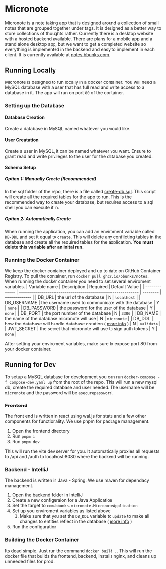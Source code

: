 # Micronote

Micronote is a note taking app that is designed around a collection of small notes that are grouped together under tags. It is designed as a better way to store collections of thoughts rather. Currently there is a desktop website with a hosted backend available. There are plans for a mobile app and a stand alone desktop app, but we want to get a completed website so everything is implemented in the backend and easy to implement in each client. It is currently available at [notes.bbunks.com](notes.bbunks.com).



## Running Locally

Micronote is designed to run locally in a docker container. You will need a MySQL database with a user that has full read and write access to a database in it. The app will run on port `80` of the container. 

### Setting up the Database

#### Database Creation

Create a database in MySQL named whatever you would like.

#### User Creatation

Create a user in MySQL, it can be named whatever you want. Ensure to grant read and write privileges to the user for the database you created.

#### Schema Setup

##### Option 1: Manually Create (Recommended)

In the sql folder of the repo, there is a file called [create-db.sql](https://github.com/bbunks/micronote/blob/main/sql/create-db.sql). This script will create all the required tables for the app to run. This is the recommended way to create your database, but requires access to a sql shell you can execute it in.

##### Option 2: Automatically Create

When running the application, you can add an enviroment variable called `DB-DDL` and set it equal to `create`. This will delete any confilcting tables in the database and create all the required tables for the application. **You must delete this variable after an inital run.**

### Running the Docker Container

We keep the docker container deployed and up to date on GitHub Container Registry. To pull the container, run `docker pull ghcr.io/bbunks/notes`. When running the docker container you need to set several enviroment variables.
| Variable name | Description                                                  | Required | Default Value |
| ------------- | ------------------------------------------------------------ | -------- | ------------- |
| DB_URL        | the url of the database                                      | N        | `localhost`   |
| DB_USERNAME   | the username used to communicate with the database           | Y        | `none`        |
| DB_PASSWORD   | the password for the user of the database                    | Y        | `none`        |
| DB_PORT       | the port number of the database                              | N        | `3306`        |
| DB_NAME       | the name of the database micronote will use                  | N        | `micronote`   |
| DB_DDL        | how the database will handle database creation ( [more info](https://docs.spring.io/spring-boot/docs/1.1.0.M1/reference/html/howto-database-initialization.html) ) | N        | `validate`    |
| JWT_SECRET    | the secret that micronote will use to sign auth tokens       | Y        | `none`        |

After setting your enviroment variables, make sure to expose port 80 from your docker container.



## Running for Dev

To setup a MySQL database for development you can run `docker-compose -f compose-dev.yaml up` from the root of the repo. This will run a new mysql db, create the required database and user needed. The username will be `micronote` and the password will be `asecurepassword`.

### Frontend

The front end is written in react using wal.js for state and a few other components for functionality. We use pnpm for package management.

1. Open the frontend directory
2. Run `pnpm i`
3. Run `pnpm dev`

This will run the vite dev server for you. It automatically proxies all requests to /api and /auth to localhost:8080 where the backend will be running.

### Backend - IntelliJ

The backend is written in Java - Spring. We use maven for dependacy management.

1. Open the backend folder in IntelliJ
2. Create a new configuraion for a Java Application
3. Set the target to `com.bbunks.micronote.MicronoteApplication`
4. Set up you enviroment variables as listed above
   1. Make sure that you set the `DB_DDL` variable to `update` to make all changes to entities reflect in the database ( [more info](https://docs.spring.io/spring-boot/docs/1.1.0.M1/reference/html/howto-database-initialization.html) )
5. Run the configuration



### Building the Docker Container

Its dead simple. Just run the command `docker build .`. This will run the docker file that builds the frontend, backend, installs nginx, and cleans up unneeded files for prod.

